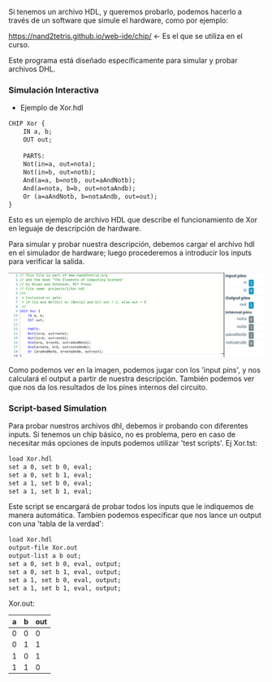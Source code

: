 Si tenemos un archivo HDL, y queremos probarlo, podemos hacerlo a través de un software que simule el hardware, como por ejemplo:

https://nand2tetris.github.io/web-ide/chip/ <- Es el que se utiliza en el curso.

Este programa está diseñado específicamente para simular y probar archivos DHL.

### Simulación Interactiva

- Ejemplo de Xor.hdl
```
CHIP Xor {
	IN a, b;
	OUT out;

	PARTS:
	Not(in=a, out=nota);
	Not(in=b, out=notb);
	And(a=a, b=notb, out=aAndNotb);
	And(a=nota, b=b, out=notaAndb);
	Or (a=aAndNotb, b=notaAndb, out=out);
}
```
Esto es un ejemplo de archivo HDL que describe el funcionamiento de Xor en leguaje de descripción de hardware.

Para simular y probar nuestra descripción, debemos cargar el archivo hdl en el simulador de hardware; luego procederemos a introducir los inputs para verificar la salida.

![Simulador XOR](Images/h_simulator_xor_example.png)

Como podemos ver en la imagen, podemos jugar con los 'input pins', y nos calculará el output a partir de nuestra descripción. También podemos ver que nos da los resultados de los pines internos del circuito.

### Script-based Simulation

Para probar nuestros archivos dhl, debemos ir probando con diferentes inputs. Si tenemos un chip básico, no es problema, pero en caso de necesitar más opciones de inputs podemos utilizar 'test scripts'.
Ej Xor.tst:
```
load Xor.hdl
set a 0, set b 0, eval;
set a 0, set b 1, eval;
set a 1, set b 0, eval;
set a 1, set b 1, eval;
```
Este script se encargará de probar todos los inputs que le indiquemos de manera automática.
Tambíen podemos especificar que nos lance un output con una 'tabla de la verdad':
```
load Xor.hdl
output-file Xor.out
output-list a b out;
set a 0, set b 0, eval, output;
set a 0, set b 1, eval, output;
set a 1, set b 0, eval, output;
set a 1, set b 1, eval, output;
```
Xor.out:

| a   | b   | out |
| --- | --- | --- |
| 0   | 0   | 0   |
| 0   | 1   | 1   |
| 1   | 0   | 1   |
| 1   | 1   | 0   |
